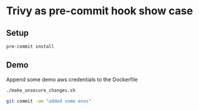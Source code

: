 # Trivy as pre-commit hook show case

## Setup


```sh
pre-commit install
```

## Demo

Append some demo aws credentials to the Dockerfile

```sh
./make_unsecure_changes.sh
```

```sh
git commit -am "added some envs"
```
